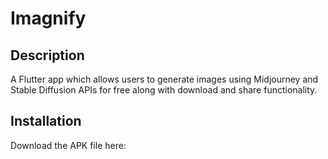 # Imagnify

## Description

A Flutter app which allows users to generate images using Midjourney and Stable Diffusion APIs for free along with download and share functionality.

## Installation

Download the APK file here: 

